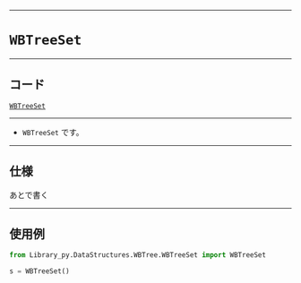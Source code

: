 _____

# `WBTreeSet`

_____

## コード

[`WBTreeSet`](https://github.com/titan-23/Library_py/blob/main/DataStructures/WBTree/WBTreeSet.py)
<!-- code=https://github.com/titan-23/Library_py/blob/main/DataStructures\WBTree\WBTreeSet.py -->

_____

- `WBTreeSet` です。

_____

## 仕様

あとで書く

_____

## 使用例

```python
from Library_py.DataStructures.WBTree.WBTreeSet import WBTreeSet

s = WBTreeSet()

```

